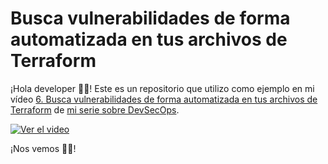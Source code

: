# Busca vulnerabilidades de forma automatizada en tus archivos de Terraform

¡Hola developer 👋🏻! Este es un repositorio que utilizo como ejemplo en mi vídeo [6. Busca vulnerabilidades de forma automatizada en tus archivos de Terraform](https://youtu.be/whe7VeQLaAg) de [mi serie sobre DevSecOps](https://www.youtube.com/playlist?list=PLO9JpmNAsqM7-LFcEdOJMZOGs5kdUE2PB).

[![Ver el video](images/Miniatura%20Youtube%20-%20DevSecOps%20-%20Capítulo%206.png)](https://youtu.be/whe7VeQLaAg)

¡Nos vemos 👋🏻!